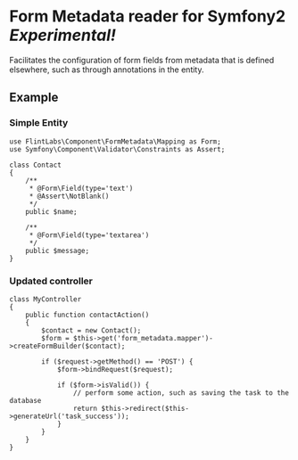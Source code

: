 # Form Metadata reader for Symfony2 *Experimental!*

Facilitates the configuration of form fields from metadata that is defined elsewhere, such as through annotations
in the entity.

## Example

### Simple Entity

    use FlintLabs\Component\FormMetadata\Mapping as Form;
    use Symfony\Component\Validator\Constraints as Assert;

    class Contact
    {
        /**
         * @Form\Field(type='text')
         * @Assert\NotBlank()
         */
        public $name;

        /**
         * @Form\Field(type='textarea')
         */
        public $message;
    }

### Updated controller

    class MyController
    {
        public function contactAction()
        {
            $contact = new Contact();
            $form = $this->get('form_metadata.mapper')->createFormBuilder($contact);

            if ($request->getMethod() == 'POST') {
                $form->bindRequest($request);

                if ($form->isValid()) {
                    // perform some action, such as saving the task to the database
                    return $this->redirect($this->generateUrl('task_success'));
                }
            }
        }
    }